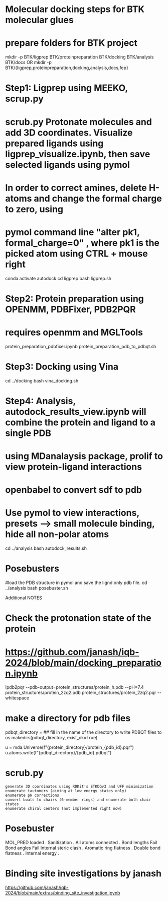 # Molecular docking steps for BTK molecular glues

# prepare folders for BTK project
mkdir -p BTK/ligprep BTK/proteinpreparation BTK/docking BTK/analysis BTK/docs
OR mkdir -p BTK/{ligprep,proteinpreparation,docking,analysis,docs,fep}

# Step1: Ligprep using MEEKO, scrup.py
# scrub.py Protonate molecules and add 3D coordinates. Visualize prepared ligands using ligprep_visualize.ipynb, then save selected ligands using pymol
# In order to correct amines,  delete H-atoms and change the formal charge to zero, using 
# pymol command line "alter pk1, formal_charge=0" , where pk1 is the picked atom  using CTRL + mouse right
conda activate autodock
cd ligprep
bash ligprep.sh 


# Step2: Protein preparation using OPENMM, PDBFixer, PDB2PQR
# requires openmm and MGLTools
protein_preparation_pdbfixer.ipynb
protein_preparation_pdb_to_pdbqt.sh

# Step3: Docking using Vina
cd ../docking
bash vina_docking.sh

# Step4: Analysis, autodock_results_view.ipynb will combine the protein and ligand to a single PDB
# using MDanalaysis package, prolif to view protein-ligand interactions
# openbabel to convert sdf to pdb
# Use pymol to view interactions, presets --> small molecule binding, hide all non-polar atoms
cd ../analysis
bash autodock_results.sh

# Posebusters
#load the PDB structure in pymol and save the lignd only pdb file.
cd ../analysis
bash posebuster.sh





Additional NOTES
# Check the protonation state of the protein
# https://github.com/janash/iqb-2024/blob/main/docking_preparation.ipynb
!pdb2pqr --pdb-output=protein_structures/protein_h.pdb --pH=7.4 protein_structures/protein_2zq2.pdb protein_structures/protein_2zq2.pqr --whitespace

# make a directory for pdb files
pdbqt_directory = ## fill in the name of the directory to write PDBQT files to
os.makedirs(pdbqt_directory, exist_ok=True)

u = mda.Universe(f"{protein_directory}/protein_{pdb_id}.pqr")
u.atoms.write(f"{pdbqt_directory}/{pdb_id}.pdbqt")


# scrub.py

    generate 3D coordinates using RDKit's ETKDGv3 and UFF minimization
    enumerate tautomers (aiming at low energy states only)
    enumerate pH corrections
    convert boats to chairs (6-member rings) and enumerate both chair states
    enumerate chiral centers (not implemented right now)
    
# Posebuster

MOL_PRED loaded         . 
Sanitization            .
All atoms connected     . 
Bond lengths            Fail
Bond angles             Fail
Internal steric clash   . 
Aromatic ring flatness  .
Double bond flatness    .
Internal energy         .

# Binding site investigations by janash
https://github.com/janash/iqb-2024/blob/main/extras/binding_site_investigation.ipynb

